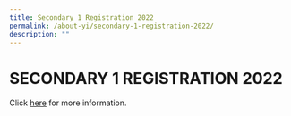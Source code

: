 ```yaml
---
title: Secondary 1 Registration 2022
permalink: /about-yi/secondary-1-registration-2022/
description: ""
---
```

# **SECONDARY 1 REGISTRATION 2022**

Click [here](https://sites.google.com/moe.edu.sg/yiss-secondary-1-registration/home) for more information.